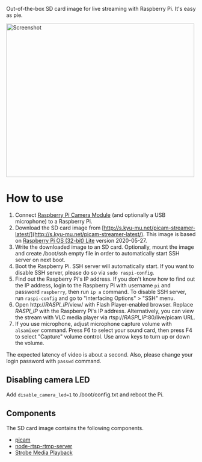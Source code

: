 Out-of-the-box SD card image for live streaming with Raspberry Pi. It's easy as pie.

<img src="https://github.com/iizukanao/picam-streamer/raw/master/images/screenshot.png" alt="Screenshot" style="max-width:100%;" width="500" height="408">

# How to use

1. Connect [Raspberry Pi Camera Module](https://www.raspberrypi.org/products/camera-module/) (and optionally a USB microphone) to a Raspberry Pi.
2. Download the SD card image from [http://s.kyu-mu.net/picam-streamer-latest/](http://s.kyu-mu.net/picam-streamer-latest/). This image is based on [Raspberry Pi OS (32-bit) Lite](https://www.raspberrypi.org/downloads/raspberry-pi-os/) version 2020-05-27.
3. Write the downloaded image to an SD card. Optionally, mount the image and create /boot/ssh empty file in order to automatically start SSH server on next boot.
4. Boot the Raspberry Pi. SSH server will automatically start. If you want to disable SSH server, please do so via `sudo raspi-config`.
5. Find out the Raspberry Pi's IP address. If you don't know how to find out the IP address, login to the Raspberry Pi with username `pi` and password `raspberry`, then run `ip a` command. To disable SSH server, run `raspi-config` and go to "Interfacing Options" &gt; "SSH" menu.
6. Open http://*RASPI_IP*/view/ with Flash Player-enabled browser. Replace *RASPI_IP* with the Raspberry Pi's IP address. Alternatively, you can view the stream with VLC media player via rtsp://*RASPI_IP*:80/live/picam URL.
7. If you use microphone, adjust microphone capture volume with `alsamixer` command. Press F6 to select your sound card, then press F4 to select "Capture" volume control. Use arrow keys to turn up or down the volume.

The expected latency of video is about a second. Also, please change your login password with `passwd` command.

## Disabling camera LED

Add `disable_camera_led=1` to /boot/config.txt and reboot the Pi.

## Components

The SD card image contains the following components.

- [picam](https://github.com/iizukanao/picam)
- [node-rtsp-rtmp-server](https://github.com/iizukanao/node-rtsp-rtmp-server)
- [Strobe Media Playback](http://sourceforge.net/adobe/smp/home/Strobe%20Media%20Playback/)
